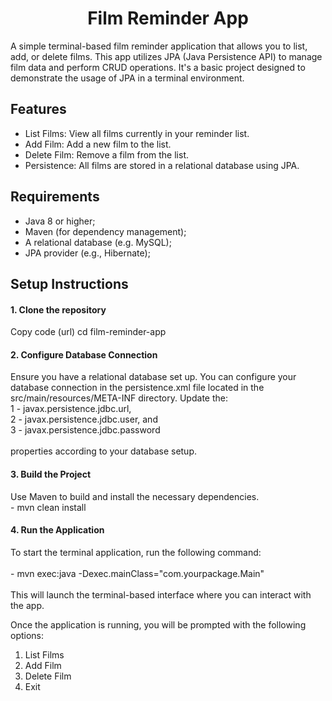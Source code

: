 <h1 align="center">Film Reminder App</h1>
A simple terminal-based film reminder application that allows you to list, add, or delete films. This app utilizes JPA (Java Persistence API) to manage film data and perform CRUD operations. It's a basic project designed to demonstrate the usage of JPA in a terminal environment.

<h2>Features</h2>
<ul>
<li>List Films: View all films currently in your reminder list.</li>
<li>Add Film: Add a new film to the list.</li>
<li>Delete Film: Remove a film from the list.</li>
<li>Persistence: All films are stored in a relational database using JPA.</li>
</ul>

<h2>Requirements</h2>
<ul>
<li>Java 8 or higher;</li>
<li>Maven (for dependency management);</li>
<li>A relational database (e.g. MySQL);</li>
<li>JPA provider (e.g., Hibernate);</li>
</ul>

<h2>Setup Instructions</h2>
<h4 style="bold">1. Clone the repository</h4>

Copy code
(url)
cd film-reminder-app

<h4 style="bold">2. Configure Database Connection</h4>
Ensure you have a relational database set up. You can configure your database connection in the persistence.xml file located in the src/main/resources/META-INF directory. 
Update the:
<br> 1 - javax.persistence.jdbc.url, 
<br> 2 - javax.persistence.jdbc.user, and
<br> 3 - javax.persistence.jdbc.password
<br>
<br>properties according to your database setup.

<h4 style="bold">3. Build the Project</h4>
Use Maven to build and install the necessary dependencies.
<br> - mvn clean install
<h4 style="bold">4. Run the Application</h4>
To start the terminal application, run the following command:
<br>
<br> - mvn exec:java -Dexec.mainClass="com.yourpackage.Main"
<br>
<br>This will launch the terminal-based interface where you can interact with the app.

Once the application is running, you will be prompted with the following options:
<br>
<ol>
  <li>List Films</li>
  <li>Add Film</li>
  <li>Delete Film</li>
  <li>Exit</li>
</ol>

